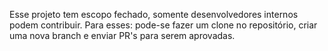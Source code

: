 Esse projeto tem escopo fechado, somente desenvolvedores internos podem contribuir.
Para esses: pode-se fazer um clone no repositório, criar uma nova branch e enviar PR's para serem aprovadas.
